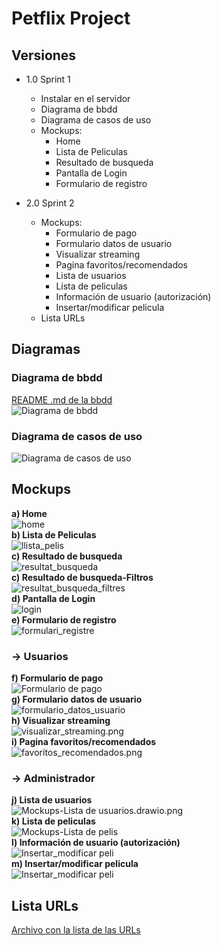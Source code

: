 # Petflix Project

## Versiones

- 1.0 Sprint 1  
    - Instalar en el servidor  
    - Diagrama de bbdd  
    - Diagrama de casos de uso  
    - Mockups:  
        - Home  
        - Lista de Peliculas  
        - Resultado de busqueda  
        - Pantalla de Login  
        - Formulario de registro  


- 2.0 Sprint 2  
    - Mockups:  
        - Formulario de pago  
        - Formulario datos de usuario   
        - Visualizar streaming  
        - Pagina favoritos/recomendados    
        - Lista de usuarios  
        - Lista de peliculas  
        - Información de usuario (autorización)  
        - Insertar/modificar pelicula  
    - Lista URLs  

## Diagramas

### Diagrama de bbdd
[README .md de la bbdd](./document/base_datos/README.md)  
![Diagrama de bbdd](./document/base_datos/diagrama_base_datos_petflix_v2.png)
### Diagrama de casos de uso
![Diagrama de casos de uso](./document/diagrama_casos_usos/diagrama_casos_usos.png)

## Mockups

**a) Home**  
![home](./document/mockups/home.png)  
**b) Lista de Peliculas**  
![llista_pelis](./document/mockups/llista_pelis.png)  
**c) Resultado de busqueda**    
![resultat_busqueda](./document/mockups/resultat_busqueda.png)  
**c) Resultado de busqueda-Filtros**    
![resultat_busqueda_filtres](./document/mockups/resultat_busqueda_filtres.png)  
**d) Pantalla de Login**   
![login](./document/mockups/login.png)  
**e) Formulario de registro**   
![formulari_registre](./document/mockups/formulari_registre.png)  
### -> Usuarios
**f) Formulario de pago**  
![Formulario de pago](./document/mockups/Formulario%20de%20pago.png)  
**g) Formulario datos de usuario**  
![formulario_datos_usuario](./document/mockups/formulario_datos_usuario.png)  
**h) Visualizar streaming**  
![visualizar_streaming.png](./document/mockups/visualizar_streaming.png)  
**i) Pagina favoritos/recomendados**  
![favoritos_recomendados.png](./document/mockups/favoritos_recomendados.png)  
### -> Administrador  
**j) Lista de usuarios**  
![Mockups-Lista de usuarios.drawio.png](./document/mockups/Mockups-Lista%20de%20usuarios.drawio.png)  
**k) Lista de peliculas**  
![Mockups-Lista de pelis](./document/mockups/Mockups-Lista%20de%20pelis.drawio.png)  
**l) Información de usuario (autorización)**  
![Insertar_modificar peli](./document/mockups/Informacion%20del%20usuario.png)   
**m) Insertar/modificar pelicula**  
![Insertar_modificar peli](./document/mockups/Insertar_modificar%20peli.png)  

## Lista URLs
[Archivo con la lista de las URLs](./document/url-list/url_list.md)
